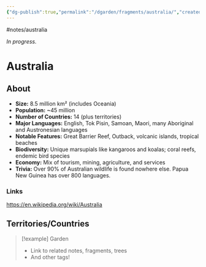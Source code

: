 ```yaml
---
{"dg-publish":true,"permalink":"/dgarden/fragments/australia/","created":"2025-03-17T17:51:37.938-04:00","updated":"2025-08-16T12:53:53.124-04:00"}
---
```


#notes/australia

*In progress.*
# Australia

## About
- **Size:** 8.5 million km² (includes Oceania)  
- **Population:** ~45 million  
- **Number of Countries:** 14 (plus territories)  
- **Major Languages:** English, Tok Pisin, Samoan, Maori, many Aboriginal and Austronesian languages  
- **Notable Features:** Great Barrier Reef, Outback, volcanic islands, tropical beaches  
- **Biodiversity:** Unique marsupials like kangaroos and koalas; coral reefs, endemic bird species  
- **Economy:** Mix of tourism, mining, agriculture, and services  
- **Trivia:** Over 90% of Australian wildlife is found nowhere else. Papua New Guinea has over 800 languages.
### Links
https://en.wikipedia.org/wiki/Australia

## Territories/Countries


> [!example] Garden
> - Link to related notes, fragments, trees
> - And other tags!

